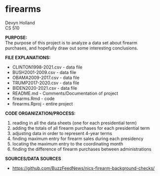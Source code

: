 # firearms
Devyn Holland <br />
CS 510

**PURPOSE:** <br />
The purpose of this project is to analyze a data set about firearm
purchases, and hopefully draw out some interesting conclusions. <br />

**FILE EXPLANATIONS:** <br />
* CLINTON1998-2021.csv - data file <br />
* BUSH2001-2009.csv - data file <br />
* OBAMA2009-2017.csv - data file <br />
* TRUMP2017-2020.csv - data file <br />
* BIDEN2020-2021.csv - data file <br />
* README.md - Comments/Documentation of project <br />
* firearms.Rmd - code <br />
* firearms.Rproj - entire project <br />


**CODE ORGANIZATION/PROCESS:**<br />
1. reading in all the data sheets (one for each presidential term) <br />
2. adding the totals of all firearm purchases for each presidential term <br />
3. adjusting data in order to represent 4-year terms <br />
4. finding maximum entry for firearm sales during each presidency <br />
5. locating the maximum entry to the coordinating month <br />
6. finding the difference of firearm purchases between administrations <br />

**SOURCES/DATA SOURCES**<br />
- https://github.com/BuzzFeedNews/nics-firearm-background-checks/